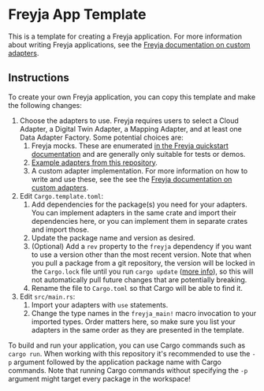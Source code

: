 # Freyja App Template

This is a template for creating a Freyja application. For more information about writing Freyja applications, see the [Freyja documentation on custom adapters](https://github.com/eclipse-ibeji/freyja/blob/main/docs/tutorials/custom-adapters.md).

## Instructions

To create your own Freyja application, you can copy this template and make the following changes:

1. Choose the adapters to use. Freyja requires users to select a Cloud Adapter, a Digital Twin Adapter, a Mapping Adapter, and at least one Data Adapter Factory. Some potential choices are:
    1. Freyja mocks. These are enumerated [in the Freyja quickstart documentation](https://github.com/eclipse-ibeji/freyja/blob/main/docs/tutorials/quickstart.md#appendix-a) and are generally only suitable for tests or demos.
    1. [Example adapters from this repository](../../freyja_adapters/).
    1. A custom adapter implementation. For more information on how to write and use these, see the see the [Freyja documentation on custom adapters](https://github.com/eclipse-ibeji/freyja/blob/main/docs/tutorials/custom-adapters.md).
1. Edit `Cargo.template.toml`:
    1. Add dependencies for the package(s) you need for your adapters. You can implement adapters in the same crate and import their dependencies here, or you can implement them in separate crates and import those.
    1. Update the package name and version as desired.
    1. (Optional) Add a `rev` property to the `freyja` dependency if you want to use a version other than the most recent version. Note that when you pull a package from a git repository, the version will be locked in the `Cargo.lock` file until you run `cargo update` ([more info](https://doc.rust-lang.org/cargo/reference/specifying-dependencies.html#specifying-dependencies-from-git-repositories)), so this will not automatically pull future changes that are potentially breaking.
    1. Rename the file to `Cargo.toml` so that Cargo will be able to find it.
1. Edit `src/main.rs`:
    1. Import your adapters with `use` statements.
    1. Change the type names in the `freyja_main!` macro invocation to your imported types. Order matters here, so make sure you list your adapters in the same order as they are presented in the template.

To build and run your application, you can use Cargo commands such as `cargo run`. When working with this repository it's recommended to use the `-p` argument followed by the application package name with Cargo commands. Note that running Cargo commands without specifying the `-p` argument might target every package in the workspace!

